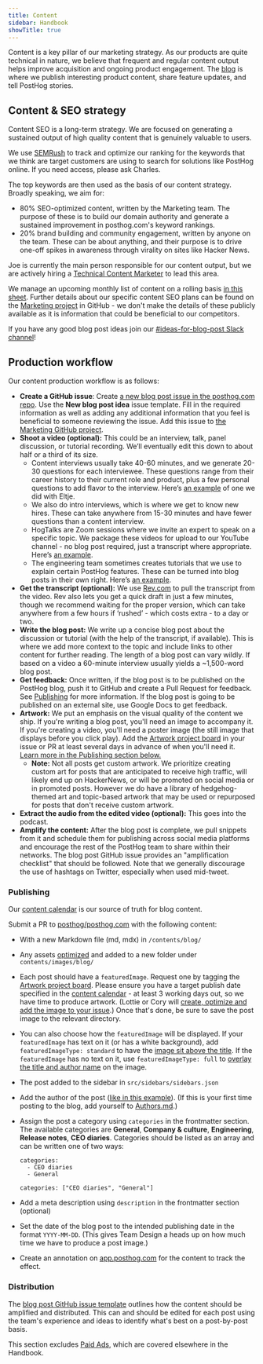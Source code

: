 ```yaml
---
title: Content
sidebar: Handbook
showTitle: true
---
```


Content is a key pillar of our marketing strategy. As our products are quite technical in nature, we believe that frequent and regular content output helps improve acquisition and ongoing product engagement. The [blog](/blog) is where we publish interesting product content, share feature updates, and tell PostHog stories.

## Content & SEO strategy

Content SEO is a long-term strategy. We are focused on generating a sustained output of high quality content that is genuinely valuable to users.

We use [SEMRush](https://www.semrush.com/) to track and optimize our ranking for the keywords that we think are target customers are using to search for solutions like PostHog online. If you need access, please ask Charles. 

The top keywords are then used as the basis of our content strategy. Broadly speaking, we aim for:

- 80% SEO-optimized content, written by the Marketing team. The purpose of these is to build our domain authority and generate a sustained improvement in posthog.com's keyword rankings. 
- 20% brand building and community engagement, written by anyone on the team. These can be about anything, and their purpose is to drive one-off spikes in awareness through virality on sites like Hacker News. 

Joe is currently the main person responsible for our content output, but we are actively hiring a [Technical Content Marketer](https://apply.workable.com/posthog/j/B547BBDE8C/) to lead this area. 

We manage an upcoming monthly list of content on a rolling basis [in this sheet](https://docs.google.com/spreadsheets/d/1-6QYxi46d5y88BQ8vdGWmgrFZBbCMs1CAIc5JGLuf4Y/edit?copiedFromTrash#gid=0). Further details about our specific content SEO plans can be found on the [Marketing project](https://github.com/orgs/PostHog/projects/8) in GitHub - we don't make the details of these publicly available as it is information that could be beneficial to our competitors. 

If you have any good blog post ideas join our [#ideas-for-blog-post Slack channel](https://posthog.slack.com/archives/C015CRUQR7Y)!

## Production workflow

Our content production workflow is as follows:

* **Create a GitHub issue**: Create [a new blog post issue in the posthog.com repo](https://github.com/PostHog/posthog.com/issues/new?assignees=&labels=Marketing&template=blog-post-idea-template.md&title=Blog+post%3A+%7Btitle%7D). Use the **New blog post idea** issue template. Fill in the required information as well as adding any additional information that you feel is beneficial to someone reviewing the issue. Add this issue to [the Marketing GitHub project](https://github.com/orgs/PostHog/projects/8).
* **Shoot a video (optional):** This could be an interview, talk, panel discussion, or tutorial recording. We’ll eventually edit this down to about half or a third of its size.
  * Content interviews usually take 40-60 minutes, and we generate 20-30 questions for each interviewee. These questions range from their career history to their current role and product, plus a few personal questions to add flavor to the interview. Here’s [an example](https://www.youtube.com/watch?v=gMYWond64lM) of one we did with Eltje.
  * We also do intro interviews, which is where we get to know new hires. These can take anywhere from 15-30 minutes and have fewer questions than a content interview.
  * HogTalks are Zoom sessions where we invite an expert to speak on a specific topic. We package these videos for upload to our YouTube channel - no blog post required, just a transcript where appropriate. Here’s [an example](https://www.youtube.com/watch?v=JvjK-YA9Ieo). 
  * The engineering team sometimes creates tutorials that we use to explain certain PostHog features. These can be turned into blog posts in their own right. Here’s [an example](https://www.youtube.com/watch?v=3_yH24Bh0HE). 
* **Get the transcript (optional):** We use [Rev.com](https://rev.com) to pull the transcript from the video. Rev also lets you get a quick draft in just a few minutes, though we recommend waiting for the proper version, which can take anywhere from a few hours if ‘rushed’ - which costs extra - to a day or two.
* **Write the blog post:** We write up a concise blog post about the discussion or tutorial (with the help of the transcript, if available). This is where we add more context to the topic and include links to other content for further reading. The length of a blog post can vary wildly. If based on a video a 60-minute interview usually yields a ~1,500-word blog post.
* **Get feedback:** Once written, if the blog post is to be published on the PostHog blog, push it to GitHub and create a Pull Request for feedback. See [Publishing](#publishing) for more information. If the blog post is going to be published on an external site, use Google Docs to get feedback.
* **Artwork:** We put an emphasis on the visual quality of the content we ship. If you're writing a blog post, you'll need an image to accompany it. If you're creating a video, you'll need a poster image (the still image that displays before you click play). Add the [Artwork project board](https://github.com/orgs/PostHog/projects/14) in your issue or PR at least several days in advance of when you'll need it. [Learn more in the Publishing section below.](#publishing)
  * **Note:** Not all posts get custom artwork. We prioritize creating custom art for posts that are anticipated to receive high traffic, will likely end up on HackerNews, or will be promoted on social media or in promoted posts. However we do have a library of hedgehog-themed art and topic-based artwork that may be used or repurposed for posts that don't receive custom artwork.
* **Extract the audio from the edited video (optional):** This goes into the podcast.
* **Amplify the content:** After the blog post is complete, we pull snippets from it and schedule them for publishing across social media platforms and encourage the rest of the PostHog team to share within their networks. The blog post GitHub issue provides an "amplification checklist" that should be followed. Note that we generally discourage the use of hashtags on Twitter, especially when used mid-tweet. 

### Publishing

Our [content calendar](https://docs.google.com/spreadsheets/d/1-6QYxi46d5y88BQ8vdGWmgrFZBbCMs1CAIc5JGLuf4Y/edit) is our source of truth for blog content.

Submit a PR to [posthog/posthog.com](https://github.com/posthog/posthog.com) with the following content:

- With a new Markdown file (md, mdx) in `/contents/blog/`
- Any assets [optimized](/docs/contribute/updating-documentation) and added to a new folder under `contents/images/blog/`
- Each post should have a `featuredImage`. Request one by tagging the [Artwork project board](https://github.com/orgs/PostHog/projects/14). Please ensure you have a target publish date specified in the [content calendar](https://docs.google.com/spreadsheets/d/1-6QYxi46d5y88BQ8vdGWmgrFZBbCMs1CAIc5JGLuf4Y/edit) - at least 3 working days out, so we have time to produce artwork. (Lottie or Cory will [create, optimize and add the image to your issue](/handbook/growth/marketing/exporting-blog-post-image).) Once that's done, be sure to save the post image to the relevant directory.
- You can also choose how the `featuredImage` will be displayed. If your `featuredImage` has text on it (or has a white background), add `featuredImageType: standard` to have the [image sit above the title](https://posthog.com/blog/yc-top-companies). If the `featuredImage` has no text on it, use `featuredImageType: full` to [overlay the title and author name](https://posthog.com/blog/intro-phil-leggetter) on the image.
- The post added to the sidebar in `src/sidebars/sidebars.json`
- Add the author of the post ([like in this example](https://github.com/PostHog/posthog.com/blob/master/contents/blog/100-times-more-events.md)). (If this is your first time posting to the blog, add yourself to [Authors.md](https://github.com/PostHog/posthog.com/blob/master/contents/authors.md).)
- Assign the post a category using `categories` in the frontmatter section. The available categories are **General**, **Company & culture**, **Engineering**, **Release notes**, **CEO diaries**. Categories should be listed as an array and can be written one of two ways:

  ```
  categories:
    - CEO diaries
    - General
  ```
 
  ```
  categories: ["CEO diaries", "General"]
  ```
  
- Add a meta description using `description` in the frontmatter section (optional)
- Set the date of the blog post to the intended publishing date in the format `YYYY-MM-DD`. (This gives Team Design a heads up on how much time we have to produce a post image.)
- Create an annotation on [app.posthog.com](https://app.posthog.com) for the content to track the effect.

### Distribution

The [blog post GitHub issue template](https://github.com/PostHog/posthog.com/blob/master/.github/ISSUE_TEMPLATE/blog-post-idea-template.md) outlines how the content should be amplified and distributed. This can and should be edited for each post using the team's experience and ideas to identify what's best on a post-by-post basis.

This section excludes [Paid Ads](/handbook/growth/marketing/paid), which are covered elsewhere in the Handbook.
